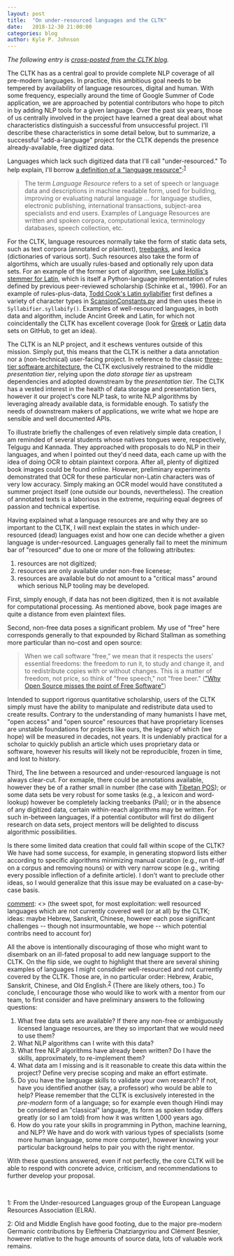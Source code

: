 ```yaml
---
layout: post
title:  "On under-resourced languages and the CLTK"
date:   2018-12-30 21:00:00
categories: blog
author: Kyle P. Johnson
---
```


*The following entry is [cross-posted from the CLTK blog](http://cltk.org/blog/2018/12/30/under-resourced-languages-cltk.html).*

The CLTK has as a central goal to provide complete NLP coverage of all pre-modern languages. In practice, this ambitious goal needs to be tempered by availability of language resources, digital and human. With some frequency, especially around the time of Google Summer of Code application, we are approached by potential contributors who hope to pitch in by adding NLP tools for a given language. Over the past six years, those of us centrally involved in the project have learned a great deal about what characteristics distinguish a successful from unsuccessful project. I'll describe these characteristics in some detail below, but to summarize, a successful "add-a-language" project for the CLTK depends the presence already-available, free digitized data.

[comment]: <> (define an under-resourced language)
Languages which lack such digitized data that I'll call "under-resourced." To help explain, I'll borrow [a definition of a "language resource"](http://www.elra.info/en/about/what-language-resource/):<sup>[1](#myfootnote1)</sup>

> The term *Language Resource* refers to a set of speech or language data and descriptions in machine readable form, used for building, improving or evaluating natural language … for language studies, electronic publishing, international transactions, subject-area specialists and end users. Examples of Language Resources are written and spoken corpora, computational lexica, terminology databases, speech collection, etc.

 For the CLTK, language resources normally take the form of static data sets, such as text corpora (annotated or plaintext), [treebanks](https://en.wikipedia.org/wiki/Treebank), and lexica (dictionaries of various sort). Such resources also take the form of algortihms, which are usually rules-based and optionally rely upon data sets. For an example of the former sort of algorithm, see [Luke Hollis's stemmer for Latin](https://github.com/cltk/cltk/blob/9deebf3ff050ab6c12c0c5ceb953bc8ecce21ed0/cltk/stem/latin/stem.py
), which is itself a Python-language implementation of rules defined by previous peer-reviewed scholarship (Schinke et al., 1996). For an example of rules-plus-data, [Todd Cook's Latin syllabifier](https://github.com/cltk/cltk/blob/9b9cdb42dcc1c707ab3db3ef8214837bb7c262b5/cltk/prosody/latin/Syllabifier.py#L36) first defines a variety of character types in [ScansionConstants.py](https://github.com/cltk/cltk/blob/9b9cdb42dcc1c707ab3db3ef8214837bb7c262b5/cltk/prosody/latin/ScansionConstants.py) and then uses these in `Syllabifier.syllabify()`. Examples of well-resourced languages, in both data and algorithm, include Ancint Greek and Latin, for which not coincidentally the CLTK has excellent coverage (look for [Greek](https://github.com/cltk?utf8=%E2%9C%93&q=greek&type=&language=) or [Latin](https://github.com/cltk?utf8=%E2%9C%93&q=latin&type=&language=) data sets on GitHub, to get an idea).

[comment]: <> (explain why language resources are critical)
The CLTK is an NLP project, and it eschews ventures outside of this mission. Simply put, this means that the CLTK is neither a data annotation nor a (non-technical) user-facing project. In reference to the classic [three-tier software architecture](https://en.wikipedia.org/wiki/Multitier_architecture), the CLTK exclusively restrained to the middle *presentation tier*, relying upon the *data storage tier* as upstream dependencies and adopted downstream by the *presentation tier*. The CLTK has a vested interest in the health of data storage and presentation tiers, however it our project's core NLP task, to write NLP algorithms by leveraging already available data, is formidable enough. To satisfy the needs of downstream makers of applications, we write what we hope are sensible and well documented APIs.

To illustrate briefly the challenges of even relatively simple data creation, I am reminded of several students whose natives tongues were, respectively, Telgugu and Kannada. They approached with proposals to do NLP in their languages, and when I pointed out they'd need data, each came up with the idea of doing OCR to obtain plaintext corpora. After all, plenty of digitized book images could be found online. However, preliminary experiments demonstrated that OCR for these particular non-Latin characters was of very low accuracy. Simply making an OCR model would have constituted a summer project itself (one outside our bounds, nevertheless). The creation of annotated texts is a laborious in the extreme, requiring equal degrees of passion and technical expertise.

Having explained what a language resources are and why they are so important to the CLTK, I will next explain the states in which under-resourced (dead) languages exist and how one can decide whether a given language is under-resourced. Languages generally fail to meet the minimum bar of "resourced" due to one or more of the following attributes:
1. resources are not digitized; 
2. resources are only available under non-free licenese; 
3. resources are available but do not amount to a "critical mass" around which serious NLP tooling may be developed.

[comment]: <> (1. do not exist)
First, simply enough, if data has not been digitized, then it is not available for computational processing. As mentioned above, book page images are quite a distance from even plaintext files.

[comment]: <> (2. under non-free licenses)
Second, non-free data poses a significant problem. My use of "free" here corresponds generally to that expounded by Richard Stallman as something more particular than no-cost and open source:

> When we call software “free,” we mean that it respects the users' essential freedoms: the freedom to run it, to study and change it, and to redistribute copies with or without changes. This is a matter of freedom, not price, so think of "free speech," not "free beer." (["Why Open Source misses the point of Free Software"](https://www.gnu.org/philosophy/open-source-misses-the-point.html))

Intended to support rigorous quantitative scholarship, users of the CLTK simply must have the ability to manipulate and redistribute data used to create results. Contrary to the understanding of many humanists I have met, "open access" and "open source" resources that have proprietary licenses are unstable foundations for projects like ours, the legacy of which (we hope) will be measured in decades, not years. It is undeniably practical for a scholar to quickly publish an article which uses proprietary data or software, however his results will likely not be reproducible, frozen in time, and lost to history.

[comment]: <> (3. some, but not a critical mass; but what is a critical mass?)
Third, The line between a resourced and under-resourced language is not always clear-cut. For exmaple, there could be annotations available, however they be of a rather small in number (the case with [Tibetan POS](https://github.com/cltk/tibetan_pos_tdc)); or some data sets be very robust for some tasks (e.g., a lexicon and word-lookup) however be completely lacking treebanks (Pali); or in the absence of any digitized data, certain within-reach algorithms may be written. For such in-between languages, if a potential contibutor will first do diligent research on data sets, project mentors will be delighted to discuss algorithmic possibilities.

[comment]: <> (What kind of data-creation should be done by the CLTK? example: stopwords, semi-supervised ML tagging)
Is there some limited data creation that could fall within scope of the CLTK? We have had some success, for example, in generating stopword lists either according to specific algorithms minimizing manual curation (e.g., run tf-idf on a corpus and removing nouns) or with very narrow scope (e.g., writing every possible inflection of a definite article). I don't want to preclude other ideas, so I would generalize that this issue may be evaluated on a case-by-case basis.

[comment]: <> (the sweet spot, for most exploitation: well resourced languages which are not currently covered well (or at all) by the CLTK; ideas: maybe Hebrew, Sanskrit, Chinese, however each pose significant challenges -- though not insurmountable, we hope -- which potential contribs need to account for)

All the above is intentionally discouraging of those who might want to disembark on an ill-fated proposal to add new language support to the CLTK. On the flip side, we ought to highlight that there are several shining examples of languages I might consdider well-resourced and not currently covered by the CLTK. Those are, in no particular order: Hebrew, Arabic, Sanskrit, Chinese, and Old English.<sup>[2](#myfootnote2)</sup> (There are likely others, too.) To conclude, I encourage those who would like to work with a mentor from our team, to first consider and have preliminary answers to the following questions:
1. What free data sets are available? If there any non-free or ambiguously licensed language resources, are they so important that we would need to use them?
2. What NLP algorithms can I write with this data?
3. What free NLP algorithms have already been written? Do I have the skills, approximately, to re-implement them?
4. What data am I missing and is it reasonable to create this data within the project? Define very precise scoping and make an effort estimate.
5. Do you have the language skills to validate your own research? If not, have you identified another (say, a professor) who would be able to help? Please remember that the CLTK is exclusively interested in the *pre-modern* form of a language; so for example even though Hindi may be considered an "classical" language, its form as spoken today differs greatly (or so I am told) from how it was written 1,000 years ago.
6. How do you rate your skills in programming in Python, machine learning, and NLP? We have and do work with various types of specialists (some more human language, some more computer), however knowing your particular background helps to pair you with the right mentor.

With these questions answered, even if not perfectly, the core CLTK will be able to respond with concrete advice, criticism, and recommendations to further develop your proposal.

<br/>

<a name="myfootnote1">1</a>: From the Under-resourced Languages group of the European Language Resources Association (ELRA).

<a name="myfootnote2">2</a>: Old and Middle English have good footing, due to the major pre-modern Germanic contributions by Eleftheria Chatziargyriou and Clément Besnier, however relative to the huge amounts of source data, lots of valuable work remains.
